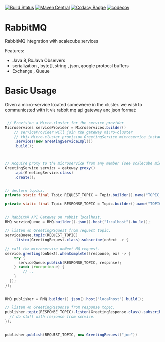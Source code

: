 [![Build Status](https://travis-ci.org/scalecube/RabbitMQ.svg?branch=master)](https://travis-ci.org/scalecube/RabbitMQ)
[![Maven Central](https://maven-badges.herokuapp.com/maven-central/io.scalecube/scalecube-rabbitmq/badge.svg)](https://maven-badges.herokuapp.com/maven-central/io.scalecube/scalecube-rabbitmq)
[![Codacy Badge](https://api.codacy.com/project/badge/Grade/48e0f5d4f9b64924bccafadf562697f3)](https://www.codacy.com/app/ronenn/RabbitMQ?utm_source=github.com&amp;utm_medium=referral&amp;utm_content=scalecube/RabbitMQ&amp;utm_campaign=Badge_Grade)
[![codecov](https://codecov.io/gh/scalecube/RabbitMQ/branch/master/graph/badge.svg)](https://codecov.io/gh/scalecube/RabbitMQ)

# RabbitMQ
RabbitMQ integration with scalecube services

Features:
- Java 8, RxJava Observers
- serialization , byte[], string , json, google protocol buffers 
- Exchange , Queue

# Basic Usage


Given a micro-service located somewhere in the cluster.
we wish to communicated with it via rabbit mq api gateway and json format:

``` java

 // Provision a Micro-cluster for the service provider
Microservices serviceProvider = Microservices.builder()
    // serviceProvider will join the gateway micro-cluster
    // this Micro-cluster provision GreetingService microservice instance
    .services(new GreetingServiceImpl())
    .build();



// Acquire proxy to the microservice from any member (see scalecube microservices for more info).
GreetingService service = gateway.proxy()
    .api(GreetingService.class)
    .create();  

```


``` java

// declare topics:
private static final Topic REQUEST_TOPIC = Topic.builder().name("TOPIC_GREETING_SERVICE_REQUESTS").build();

private static final Topic RESPONSE_TOPIC = Topic.builder().name("TOPIC_GREETING_SERVICE_RESPONSES").build();


// RabbitMQ API Gateway on rabbit localhost.
RMQ serviceQueue = RMQ.builder().json().host("localhost").build();

// listen on GreetingRequest from request topic.
serviceQueue.topic(REQUEST_TOPIC)
	.listen(GreetingRequest.class).subscribe(onNext -> {

// call the microservice onNext MQ request.	
service.greeting(onNext).whenComplete((response, ex) -> {
    try {
      serviceQueue.publish(RESPONSE_TOPIC, response);
    } catch (Exception e) {
    	//...
    }
  });
});


RMQ publisher = RMQ.builder().json().host("localhost").build();

// listen on GreetingResponse from response topic.
publisher.topic(RESPONSE_TOPIC).listen(GreetingResponse.class).subscribe(onNext -> {
  // do stuff with response from service.
});


publisher.publish(REQUEST_TOPIC, new GreetingRequest("joe"));


```

    
